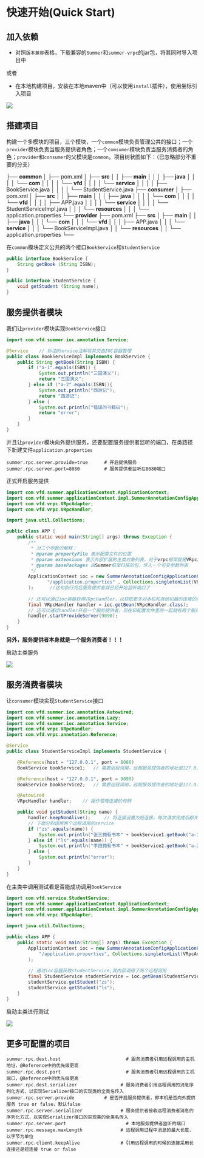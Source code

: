 # 快速开始(Quick Start)

## 加入依赖

- 对照`版本兼容`表格，下载兼容的`Summer`和`summer-vrpc`的jar包，将其同时导入项目中

或者

- 在本地构建项目，安装在本地maven中（可以使用`install`插件），使用坐标引入项目

![](img/2021-05-13_22-54.png)

## 搭建项目

构建一个多模块的项目，三个模块，一个`common`模块负责管理公共的接口；一个`provider`模块负责当服务提供者角色；一个`comsumer`模块负责当服务消费者的角色；`provider`和`consumer`的父模块是`common`。项目树状图如下：（已忽略部分不重要的分支）

├── **common** 
│  ├── pom.xml 
│  ├── **src** 
│  │  ├── **main** 
│  │  │  ├── **java** 
│  │  │  │  └── **com** 
│  │  │  │    └── **vfd** 
│  │  │  │      └── **service** 
│  │  │  │        ├── BookService.java 
│  │  │  │        └── StudentService.java 
├── **consumer** 
│  ├── pom.xml 
│  ├── **src** 
│  │  ├── **main** 
│  │  │  ├── **java** 
│  │  │  │  └── **com** 
│  │  │  │    └── **vfd** 
│  │  │  │      ├── APP.java 
│  │  │  │      └── **service** 
│  │  │  │        └── StudentServiceImpl.java 
│  │  │  └── **resources** 
│  │  │    └── application.properties 
└── **provider** 
   ├── pom.xml 
   ├── **src** 
   │  ├── **main** 
   │  │  ├── **java** 
   │  │  │  └── **com** 
   │  │  │    └── **vfd** 
   │  │  │      ├── APP.java 
   │  │  │      └── **service** 
   │  │  │        └── BookServiceImpl.java 
   │  │  └── **resources** 
   │  │    └── application.properties 
     └──

在`common`模块定义公共的两个接口`BookService`和`StudentService`

```java
public interface BookService {
    String getBook (String ISBN);
}
```

```java
public interface StudentService {
    void getStudent (String name);
}
```

## 服务提供者模块

我们让`provider`模块实现`BookService`接口

```java
import com.vfd.summer.ioc.annotation.Service;

@Service	// 标注@Service注解将其交由IOC容器管理
public class BookServiceImpl implements BookService {
    public String getBook(String ISBN) {
        if ("a-1".equals(ISBN)) {
            System.out.println("三国演义");
            return "三国演义";
        } else if ("a-2".equals(ISBN)){
            System.out.println("西游记");
            return "西游记";
        } else {
            System.out.println("错误的书籍码");
            return "error";
        }
    }
}
```

并且让`provider`模块向外提供服务，还要配置服务提供者监听的端口，在类路径下新建文件`application.properties`

```properties
summer.rpc.server.provide=true		# 开启提供服务
summer.rpc.server.port=8080			# 服务提供者监听在8080端口
```

正式开启服务提供

```java
import com.vfd.summer.applicationContext.ApplicationContext;
import com.vfd.summer.applicationContext.impl.SummerAnnotationConfigApplicationContext;
import com.vfd.vrpc.VRpcAdapter;
import com.vfd.vrpc.VRpcHandler;

import java.util.Collections;

public class APP {
    public static void main(String[] args) throws Exception {
        /**
         * 对三个参数的解释：
         * @param propertyFile 表示配置文件的位置
         * @param extensions 表示外部扩展的主类对象列表，对于vrpc框架就是VRpcAdapter.class.newInstance()即可
         * @param basePackages 由Summer框架扫描的包，传入一个可变参数列表
         */
        ApplicationContext ioc = new SummerAnnotationConfigApplicationContext(
               "/application.properties" , Collections.singletonList(VRpcAdapter.class.newInstance()), "com.vfd.service"
        );		//这句执行完后服务提供者就已经开始监听端口了
        
        // 还可以通过ioc容器获得VRpcHandler，以获取更多对本机和其他机器的连接的控制
        final VRpcHandler handler = ioc.getBean(VRpcHandler.class);
        // 还可以通过handler开启一个服务提供者，现在和配置文件里的一起就有两个服务提供者分别监听8080和9090
        handler.startProvideServer(9090);
    }
}
```

**另外，服务提供者本身就是一个服务消费者！！！**

启动主类服务

![](img/2021-05-13_23-34.png)

## 服务消费者模块

让`consumer`模块实现`StudentService`接口

```java
import com.vfd.summer.ioc.annotation.Autowired;
import com.vfd.summer.ioc.annotation.Lazy;
import com.vfd.summer.ioc.annotation.Service;
import com.vfd.vrpc.VRpcHandler;
import com.vfd.vrpc.annotation.Reference;

@Service
public class StudentServiceImpl implements StudentService {

    @Reference(host = "127.0.0.1", port = 8080)	
    BookService bookService1;	// 需要远程调用，远程服务提供者的地址是127.0.0.1:8080

    @Reference(host = "127.0.0.1", port = 9090)
    BookService bookService2;	// 需要远程调用，远程服务提供者的地址是127.0.0.1:9090

    @Autowired
    VRpcHandler handler;	// 操作管理连接的句柄

    public void getStudent(String name) {
        handler.keepNonAlive();		// 将连接设置为短连接，每次请求完成后都关闭连接，下次请求再重新连接
        // 下面分别调用两个远程调用的service
        if ("zs".equals(name)) {
            System.out.println("张三拥有书本" + bookService1.getBook("a-1"));
        } else if ("ls".equals(name)) {
            System.out.println("李四拥有书本" + bookService2.getBook("a-2"));
        } else {
            System.out.println("error");
        }
    }
}
```

在主类中调用测试看是否能成功调用`BookService`

```java
import com.vfd.service.StudentService;
import com.vfd.summer.applicationContext.ApplicationContext;
import com.vfd.summer.applicationContext.impl.SummerAnnotationConfigApplicationContext;
import com.vfd.vrpc.VRpcAdapter;

import java.util.Collections;

public class APP {
    public static void main(String[] args) throws Exception {
        ApplicationContext ioc = new SummerAnnotationConfigApplicationContext(
            "/application.properties", Collections.singletonList(VRpcAdapter.class.newInstance()), "com.vfd.service"
        );
        
        // 通过ioc容器获取studentService,其内部调用了两个远程调用
        final StudentService studentService = ioc.getBean(StudentService.class);
        studentService.getStudent("zs");
        studentService.getStudent("ls");
    }
}
```

启动主类进行测试

![](img/2021-05-13_23-35.png)

## 更多可配置的项目

```properties
summer.rpc.dest.host						# 服务消费者引用远程调用的主机地址，@Reference中的优先级更高
summer.rpc.dest.port						# 服务消费者引用远程调用的主机端口，@Reference中的优先级更高
summer.rpc.dest.serializer				  # 服务消费者引用远程调用的消息序列化方式，以实现Serializer接口的实现类的全类名传入
summer.rpc.server.provide			# 是否开启服务提供者，即本机是否向外提供服务 true or false，默认false
summer.rpc.server.serializer			  # 服务提供者接收远程消费者消息的序列化方式，以实现Serializer接口的实现类的全类名传入
summer.rpc.server.port						# 本地服务提供者监听的端口
summer.rpc.message.maxLength			  # 远程调用过程中消息的最大长度，以字节为单位
summer.rpc.client.keepAlive				  # 引用远程调用的时候的连接采用长连接还是短连接 true or false
```